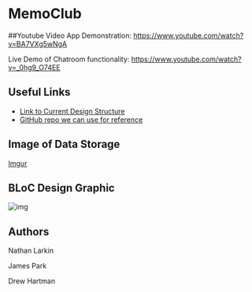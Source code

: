 # MemoClub

##Youtube Video App Demonstration: https://www.youtube.com/watch?v=BA7VXg5wNgA

Live Demo of Chatroom functionality: https://www.youtube.com/watch?v=_0hg9_O74EE

## Useful Links
 
* [Link to Current Design Structure](https://www.figma.com/file/RugeWrPOBgDUWwE1prm6kZ/GroupProject1?node-id=1%3A143)
* [GitHub repo we can use for reference](https://github.com/ashtonjonesdev/reply_flutter)

## Image of Data Storage

[Imgur](https://i.imgur.com/gYHvjL4.png)

## BLoC Design Graphic

![img](https://cdn.discordapp.com/attachments/851552841395077214/858392404439597106/04-BLoC-diagram-1-650x284.png)

## Authors

Nathan Larkin

James Park

Drew Hartman
